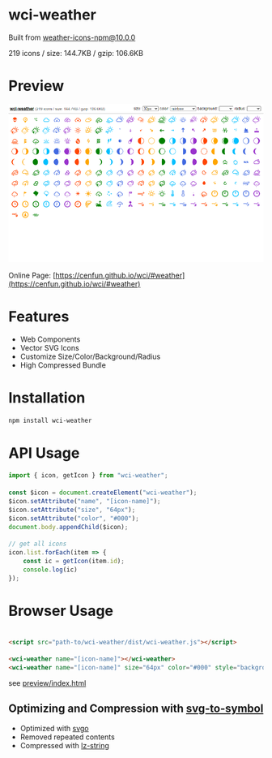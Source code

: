 # wci-weather
Built from [weather-icons-npm@10.0.0](https://github.com/erikflowers/weather-icons)  

219 icons / size: 144.7KB / gzip: 106.6KB  



# Preview
![screenshot](preview/screenshot.png)

Online Page: [https://cenfun.github.io/wci/#weather](https://cenfun.github.io/wci/#weather)

# Features
* Web Components
* Vector SVG Icons 
* Customize Size/Color/Background/Radius
* High Compressed Bundle
# Installation
```sh
npm install wci-weather
```
# API Usage
```js
import { icon, getIcon } from "wci-weather";

const $icon = document.createElement("wci-weather");
$icon.setAttribute("name", "[icon-name]");
$icon.setAttribute("size", "64px");
$icon.setAttribute("color", "#000");
document.body.appendChild($icon);

// get all icons
icon.list.forEach(item => {
    const ic = getIcon(item.id);
    console.log(ic)
});
```
# Browser Usage
```html

<script src="path-to/wci-weather/dist/wci-weather.js"></script>

<wci-weather name="[icon-name]"></wci-weather>
<wci-weather name="[icon-name]" size="64px" color="#000" style="background:#f5f5f5;"></wci-weather>
```
see [preview/index.html](preview/index.html)

## Optimizing and Compression with [svg-to-symbol](https://github.com/cenfun/svg-to-symbol)
* Optimized with [svgo](https://github.com/svg/svgo)
* Removed repeated contents
* Compressed with [lz-string](https://github.com/pieroxy/lz-string)